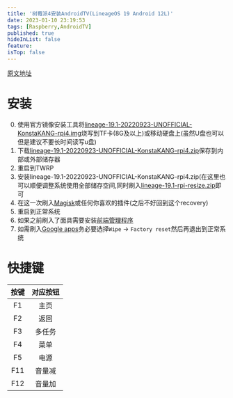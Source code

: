 ```yaml
---
title: '树莓派4安装AndroidTV(LineageOS 19 Android 12L)'
date: 2023-01-10 23:19:53
tags: [Raspberry,AndroidTV]
published: true
hideInList: false
feature: 
isTop: false
---
```

[原文地址](https://konstakang.com/devices/rpi4/LineageOS19/)

<!-- more -->
# 安装

0. 使用官方镜像安装工具将[lineage-19.1-20220923-UNOFFICIAL-KonstaKANG-rpi4.img](https://drive.google.com/file/d/1YgEYOxQF7Artmu_W2czBPErKSvCAD6wp/view?usp=sharing)烧写到TF卡(8G及以上)或移动硬盘上(虽然U盘也可以但是建议不要长时间读写u盘)
1. 下载[lineage-19.1-20220923-UNOFFICIAL-KonstaKANG-rpi4.zip](https://drive.google.com/file/d/1e9OPcALV2E2s-cu-IaFqSCmRQ79kJk45/view?usp=sharing)保存到内部或外部储存器
2. 重启到TWRP
3. 安装lineage-19.1-20220923-UNOFFICIAL-KonstaKANG-rpi4.zip(在这里也可以顺便调整系统使用全部储存空间,同时刷入[lineage-19.1-rpi-resize.zip](https://drive.google.com/file/d/17NDWJaht7eu47A7O53MJJKREfGH7IE5A/view?usp=sharing)即可
4. 在这一次刷入[Magisk](https://drive.google.com/file/d/1_RubGllyC4lP7RUB2bJdC16S5b9K51yI/view?usp=sharing)或任何你喜欢的插件(之后不好回到这个recovery)
5. 重启到正常系统
6. 如果之前刷入了面具需要安装[前端管理程序](https://drive.google.com/file/d/1mgy1S8_QfAubFWz1ArQWu1CiRzT86npr/view?usp=sharing)
7. 如需刷入[Google apps](https://drive.google.com/file/d/1tyOMWJISjIlBA7zCx9uom2HwhXFi4RF1/view?usp=sharing)务必要选择`Wipe` -> `Factory reset`然后再退出到正常系统
# 快捷键

|按键|对应按钮
|:---:|:---:|
|F1|主页|
|F2|返回|
|F3|多任务|
|F4|菜单|
|F5|电源|
|F11|音量减|
|F12|音量加|